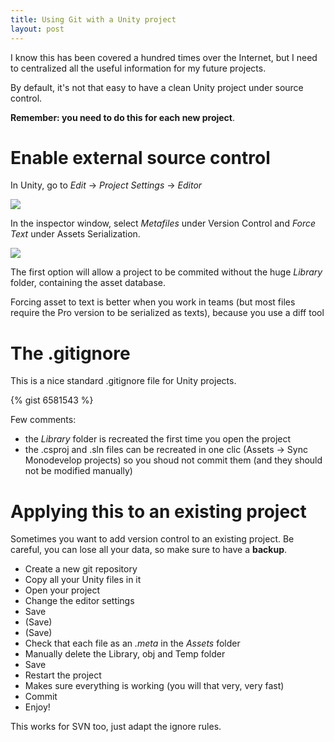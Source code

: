 ```yaml
---
title: Using Git with a Unity project
layout: post
---
```


I know this has been covered a hundred times over the Internet, but I need to centralized all the useful information for my future projects.

By default, it's not that easy to have a clean Unity project under source control.

**Remember: you need to do this for each new project**. 

# Enable external source control

In Unity, go to *Edit* -> *Project Settings* -> *Editor*

<img src="{{site.url}}/static/content/posts/2013-09-16/editor.png" />

In the inspector window, select *Metafiles* under Version Control and *Force Text* under Assets Serialization.

<img src="{{site.url}}/static/content/posts/2013-09-16/inspector.png" />

The first option will allow a project to be commited without the huge *Library* folder, containing the asset database. 

Forcing asset to text is better when you work in teams (but most files require the Pro version to be serialized as texts), because you use a diff tool

# The .gitignore

This is a nice standard .gitignore file for Unity projects.

{% gist 6581543 %}

Few comments:

- the *Library* folder is recreated the first time you open the project
- the .csproj and .sln files can be recreated in one clic (Assets -> Sync Monodevelop projects) so you shoud not commit them (and they should not be modified manually)

# Applying this to an existing project

Sometimes you want to add version control to an existing project. Be careful, you can lose all your data, so make sure to have a **backup**.

- Create a new git repository
- Copy all your Unity files in it
- Open your project
- Change the editor settings 
- Save
- (Save)
- (Save)
- Check that each file as an *.meta* in the *Assets* folder
- Manually delete the Library, obj and Temp folder
- Save
- Restart the project
- Makes sure everything is working (you will that very, very fast)
- Commit
- Enjoy!

This works for SVN too, just adapt the ignore rules.